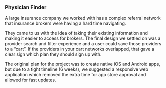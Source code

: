 
### Physician Finder

A large insurance company we worked with has a complex referral network that insurance brokers were having a hard time navigating.

They came to us with the idea of taking their existing information and making it easier to access for brokers. The final design we settled on was a provider search and filter experience and a user could save those providers to a “cart”. If the providers in your cart networks overlapped, that gave a clear sign which plan they should sign up with.

The original plan for the project was to create native iOS and Android apps, but due to a tight timeline (6 weeks), we suggested a responsive web application which removed the extra time for app store approval and allowed for fast updates.
